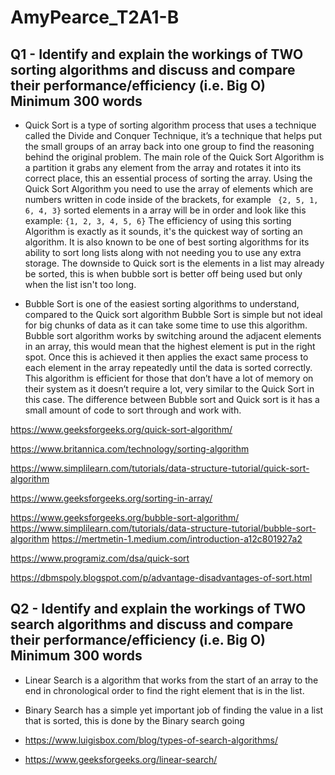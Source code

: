 # AmyPearce_T2A1-B

## Q1 -	Identify and explain the workings of TWO sorting algorithms and discuss and compare their performance/efficiency (i.e. Big O) Minimum 300 words

- Quick Sort is a type of sorting algorithm process that uses a technique called the Divide and Conquer Technique, it’s a technique that helps put the small groups of an array back into one group to find the reasoning behind the original problem. The main role of the Quick Sort Algorithm is a partition it grabs any element from the array and rotates it into its correct place, this an essential process of sorting the array.  Using the Quick Sort Algorithm you need to use the array of elements which are numbers written in code inside of the brackets, for example ```  {2, 5, 1, 6, 4, 3} ``` sorted elements in a array will be in order and look like this example:  ``` {1, 2, 3, 4, 5, 6} ``` The efficiency of using this sorting Algorithm is exactly as it sounds, it's the quickest way of sorting an algorithm. It is also known to be one of best sorting algorithms for its ability to sort long lists along with not needing you to use any extra storage. The downside to Quick sort is the elements in a list may already be sorted, this is when bubble sort is better off being used but only when the list isn't too long. 

- Bubble Sort is one of the easiest sorting algorithms to understand, compared to the Quick sort algorithm Bubble Sort is simple but not ideal for big chunks of data as it can take some time to use this algorithm. Bubble sort algorithm works by switching around the adjacent elements in an array, this would mean that the highest element is put in the right spot. Once this is achieved it then applies the exact same process to each element in the array repeatedly until the data is sorted correctly. This algorithm is efficient for those that don’t have a lot of memory on their system as it doesn’t require a lot, very similar to the Quick Sort in this case. The difference between Bubble sort and Quick sort is it has a small amount of code to sort through and work with.  

https://www.geeksforgeeks.org/quick-sort-algorithm/

https://www.britannica.com/technology/sorting-algorithm

https://www.simplilearn.com/tutorials/data-structure-tutorial/quick-sort-algorithm

https://www.geeksforgeeks.org/sorting-in-array/

https://www.geeksforgeeks.org/bubble-sort-algorithm/
https://www.simplilearn.com/tutorials/data-structure-tutorial/bubble-sort-algorithm
https://mertmetin-1.medium.com/introduction-a12c801927a2

https://www.programiz.com/dsa/quick-sort


https://dbmspoly.blogspot.com/p/advantage-disadvantages-of-sort.html

## Q2 -	Identify and explain the workings of TWO search algorithms and discuss and compare their performance/efficiency (i.e. Big O)	Minimum 300 words

- Linear Search is a algorithm that works from the start of an array to the end in chronological order to find the right element that is in the list.

- Binary Search has a simple yet important job of finding the value in a list that is sorted, this is done by the Binary search going 

- https://www.luigisbox.com/blog/types-of-search-algorithms/
- https://www.geeksforgeeks.org/linear-search/

